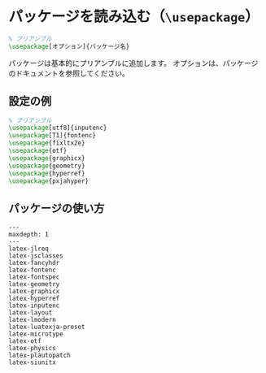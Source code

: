 # パッケージを読み込む（``\usepackage``）

```latex
% プリアンブル
\usepackage[オプション]{パッケージ名}
```

パッケージは基本的にプリアンブルに追加します。
オプションは、パッケージのドキュメントを参照してください。

## 設定の例

```latex
% プリアンブル
\usepackage[utf8]{inputenc}
\usepackage[T1]{fontenc}
\usepackage{fixltx2e}
\usepackage{otf}
\usepackage{graphicx}
\usepackage{geometry}
\usepackage{hyperref}
\usepackage{pxjahyper}
```

## パッケージの使い方

```{toctree}
---
maxdepth: 1
---
latex-jlreq
latex-jsclasses
latex-fancyhdr
latex-fontenc
latex-fontspec
latex-geometry
latex-graphicx
latex-hyperref
latex-inputenc
latex-layout
latex-lmodern
latex-luatexja-preset
latex-microtype
latex-otf
latex-physics
latex-plautopatch
latex-siunitx
```
